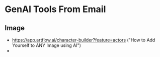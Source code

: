 # GenAI Tools From Email

## Image
* https://app.artflow.ai/character-builder?feature=actors ("How to Add Yourself to ANY Image using AI")
* 
